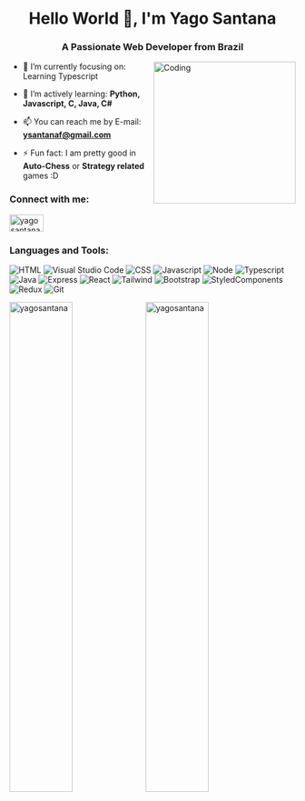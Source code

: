 
  
   
   
   
   
   <h1 align="center">Hello World 👋, I'm Yago Santana</h1>
   
<h3 align="center">A Passionate Web Developer from Brazil</h3>
<img align="right" src="https://c.tenor.com/kyeNs4DnuW0AAAAC/dev_animado.gif" alt="Coding" width="250">

- 🔭 I’m currently focusing on: Learning Typescript

- 🌱 I’m actively learning: **Python, Javascript, C, Java, C#**

- 📫 You can reach me by E-mail: **ysantanaf@gmail.com**

- ⚡ Fun fact: I am pretty good in **Auto-Chess** or **Strategy related** games :D

<h3 align="left">Connect with me:</h3>
<p align="left">
<a href="https://linkedin.com/in/yagosantanaf/" target="blank"><img align="center" src="https://raw.githubusercontent.com/rahuldkjain/github-profile-readme-generator/master/src/images/icons/Social/linked-in-alt.svg" alt="yagosantana" height="30" width="60" /></a>
</p>

<h3 align="left">Languages and Tools:</h3>
<p </p>

![HTML](https://img.shields.io/badge/HTML5-E34F26?style=for-the-badge&logo=html5&logoColor=white)
![Visual Studio Code](https://img.shields.io/badge/Visual%20Studio%20Code-0078d7.svg?style=for-the-badge&logo=visual-studio-code&logoColor=white)
![CSS](https://img.shields.io/badge/CSS3-1572B6?style=for-the-badge&logo=css3&logoColor=white)
![Javascript](https://img.shields.io/badge/JavaScript-F7DF1E?style=for-the-badge&logo=javascript&logoColor=black)
![Node](https://img.shields.io/badge/Node.js-43853D?style=for-the-badge&logo=node.js&logoColor=white)
![Typescript](https://img.shields.io/badge/TypeScript-007ACC?style=for-the-badge&logo=typescript&logoColor=white)
![Java](https://img.shields.io/badge/Java-ED8B00?style=for-the-badge&logo=java&logoColor=white)
![Express](https://img.shields.io/badge/Express.js-404D59?style=for-the-badge)
![React](https://img.shields.io/badge/React-20232A?style=for-the-badge&logo=react&logoColor=61DAFB)
![Tailwind](https://img.shields.io/badge/Tailwind_CSS-38B2AC?style=for-the-badge&logo=tailwind-css&logoColor=white)
![Bootstrap](https://img.shields.io/badge/Bootstrap-563D7C?style=for-the-badge&logo=bootstrap&logoColor=white)
![StyledComponents](https://img.shields.io/badge/styled--components-DB7093?style=for-the-badge&logo=styled-components&logoColor=white)
![Redux](https://img.shields.io/badge/Redux-593D88?style=for-the-badge&logo=redux&logoColor=white)
![Git](https://img.shields.io/badge/Git-E34F26?style=for-the-badge&logo=git&logoColor=white)
<p </p>

<img align="left" width="47%" src="https://github-readme-stats.vercel.app/api/top-langs?username=yagpdc&theme=monokai&show_icons=true&locale=en&layout=compact" alt="yagosantana" />

<img align="left" width="47%" src="https://github-readme-stats.vercel.app/api?username=yagpdc&theme=monokai&show_icons=true" alt="yagosantana" />

